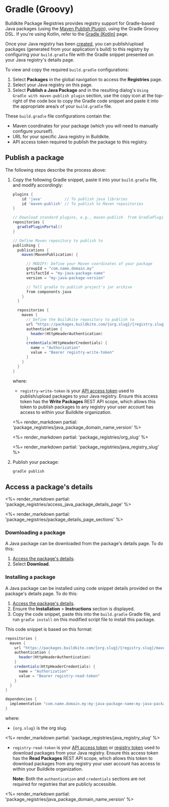# Gradle (Groovy)

Buildkite Package Registries provides registry support for Gradle-based Java packages (using the [Maven Publish Plugin](https://docs.gradle.org/current/userguide/publishing_maven.html)), using the Gradle Groovy DSL. If you're using Kotlin, refer to the [Gradle (Kotlin)](/docs/package-registries/gradle-kotlin) page.

Once your Java registry has been [created](/docs/package-registries/manage-registries#create-a-registry), you can publish/upload packages (generated from your application's build) to this registry by configuring your `build.gradle` file with the Gradle snippet presented on your Java registry's details page.

To view and copy the required `build.gradle` configurations:

1. Select **Packages** in the global navigation to access the **Registries** page.
1. Select your Java registry on this page.
1. Select **Publish a Java Package** and in the resulting dialog's `Using Gradle with maven-publish plugin` section, use the copy icon at the top-right of the code box to copy the Gradle code snippet and paste it into the appropriate area/s of your `build.gradle` file.

These `build.gradle` file configurations contain the:

- Maven coordinates for your package (which you will need to manually configure yourself).
- URL for your specific Java registry in Buildkite.
- API access token required to publish the package to this registry.

## Publish a package

The following steps describe the process above:

1. Copy the following Gradle snippet, paste it into your `build.gradle` file, and modify accordingly:

    ```gradle
    plugins {
        id 'java'          // To publish java libraries
        id 'maven-publish' // To publish to Maven repositories
    }

    // Download standard plugins, e.g., maven-publish  from GradlePluginPortal
    repositories {
      gradlePluginPortal()
    }

    // Define Maven repository to publish to
    publishing {
      publications {
        maven(MavenPublication) {

          // MODIFY: Define your Maven coordinates of your package
          groupId = "com.name.domain.my"
          artifactId = "my-java-package-name"
          version = "my-java-package-version"

          // Tell gradle to publish project's jar archive
          from components.java
        }
      }

      repositories {
        maven {
          // Define the Buildkite repository to publish to
          url "https://packages.buildkite.com/{org.slug}/{registry.slug}/maven2/"
          authentication {
            header(HttpHeaderAuthentication)
          }
          credentials(HttpHeaderCredentials) {
            name = "Authorization"
            value = "Bearer registry-write-token"
          }
        }
      }
    }
    ```

    where:
    * `registry-write-token` is your [API access token](https://buildkite.com/user/api-access-tokens) used to publish/upload packages to your Java registry. Ensure this access token has the **Write Packages** REST API scope, which allows this token to publish packages to any registry your user account has access to within your Buildkite organization.

    <%= render_markdown partial: 'package_registries/java_package_domain_name_version' %>

    <%= render_markdown partial: 'package_registries/org_slug' %>

    <%= render_markdown partial: 'package_registries/java_registry_slug' %>

1. Publish your package:

    ```bash
    gradle publish
    ```

## Access a package's details

<%= render_markdown partial: 'package_registries/access_java_package_details_page' %>

<%= render_markdown partial: 'package_registries/package_details_page_sections' %>

### Downloading a package

A Java package can be downloaded from the package's details page. To do this:

1. [Access the package's details](#access-a-packages-details).
1. Select **Download**.

### Installing a package

A Java package can be installed using code snippet details provided on the package's details page. To do this:

1. [Access the package's details](#access-a-packages-details).
1. Ensure the **Installation** > **Instructions** section is displayed.
1. Copy the code snippet, paste this into the `build.gradle` Gradle file, and run `gradle install` on this modified script file to install this package.

This code snippet is based on this format:

```gradle
repositories {
  maven {
    url "https://packages.buildkite.com/{org.slug}/{registry.slug}/maven2/"
    authentication {
      header(HttpHeaderAuthentication)
    }
    credentials(HttpHeaderCredentials) {
      name = "Authorization"
      value = "Bearer registry-read-token"
    }
  }
}

dependencies {
  implementation "com.name.domain.my:my-java-package-name:my-java-package-version"
}
```

where:

- `{org.slug}` is the org slug.

<%= render_markdown partial: 'package_registries/java_registry_slug' %>

- `registry-read-token` is your [API access token](https://buildkite.com/user/api-access-tokens) or [registry token](/docs/package-registries/manage-registries#update-a-registry-configure-registry-tokens) used to download packages from your Java registry. Ensure this access token has the **Read Packages** REST API scope, which allows this token to download packages from any registry your user account has access to within your Buildkite organization.

    **Note:** Both the `authentication` and `credentials` sections are not required for registries that are publicly accessible.

<%= render_markdown partial: 'package_registries/java_package_domain_name_version' %>
